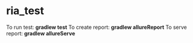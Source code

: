 # ria_test
To run test: **gradlew test**
To create report: **gradlew allureReport**
To serve report: **gradlew allureServe**
